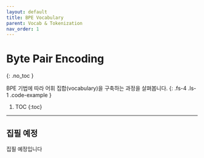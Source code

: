 ```yaml
---
layout: default
title: BPE Vocabulary
parent: Vocab & Tokenization
nav_order: 1
---
```


# Byte Pair Encoding
{: .no_toc }

BPE 기법에 따라 어휘 집합(vocabulary)을 구축하는 과정을 살펴봅니다.
{: .fs-4 .ls-1 .code-example }

1. TOC
{:toc}

---

## 집필 예정

집필 예정입니다
